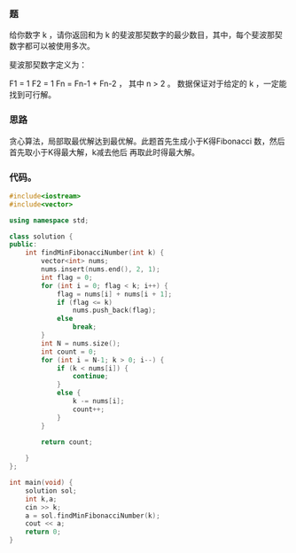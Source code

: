 ### 题
给你数字 k ，请你返回和为 k 的斐波那契数字的最少数目，其中，每个斐波那契数字都可以被使用多次。

斐波那契数字定义为：

F1 = 1
F2 = 1
Fn = Fn-1 + Fn-2 ， 其中 n > 2 。
数据保证对于给定的 k ，一定能找到可行解。

### 思路
贪心算法，局部取最优解达到最优解。此题首先生成小于K得Fibonacci 数，然后首先取小于K得最大解，k减去他后
再取此时得最大解。

### 代码。
~~~ c++
#include<iostream>
#include<vector>

using namespace std;

class solution {
public:
	int findMinFibonacciNumber(int k) {
		vector<int> nums;
		nums.insert(nums.end(), 2, 1);
		int flag = 0;
		for (int i = 0; flag < k; i++) {
			flag = nums[i] + nums[i + 1];
			if (flag <= k)
				nums.push_back(flag);
			else
				break;
		}
		int N = nums.size();
		int count = 0;
		for (int i = N-1; k > 0; i--) {
			if (k < nums[i]) {
				continue;
			}
			else {
				k -= nums[i];
				count++;
			}
		}

		return count;
		
	}
};

int main(void) {
	solution sol;
	int k,a;
	cin >> k;
	a = sol.findMinFibonacciNumber(k);
	cout << a;
	return 0;
}
~~~